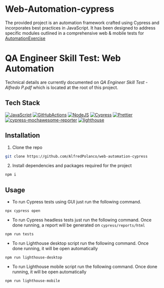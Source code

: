 # Web-Automation-cypress

The provided project is an automation framework crafted using Cypress and incorporates best practices in JavaScript. It has been designed to address specific modules outlined in a comprehensive web & mobile tests for [AutomationExercise](https://automationexercise.com/)

# QA Engineer Skill Test: Web Automation
Technical details are currently documented on *QA Engineer Skill Test - Alfredo P.pdf* which is located at the root of this project.


## Tech Stack

[![JavaScript](https://img.shields.io/badge/javascript-%23323330.svg?style=for-the-badge&logo=javascript&logoColor=%23F7DF1E)](https://developer.mozilla.org/en-US/docs/Learn/Getting_started_with_the_web/JavaScript_basics)
[![GitHubActions](https://img.shields.io/badge/github%20actions-%23161616.svg?style=for-the-badge&logo=githubactions&logoColor=white)](https://github.com/features/actions)
[![NodeJS](https://img.shields.io/badge/node.js-6DA55F?style=for-the-badge&logo=node.js&logoColor=white)](https://nodejs.org/en/about/)
[![Cypress](https://img.shields.io/badge/-Cypress-orange)](https://www.cypress.io/)
[![Prettier](https://img.shields.io/badge/Prettier-grey)](https://prettier.io/)
[![cypress-mochawesome-reporter](https://img.shields.io/badge/cypress-mochawesome-grey)](https://www.npmjs.com/package/cypress-mochawesome-reporter)
[![lighthouse](https://img.shields.io/badge/lighthouse-grey)](https://github.com/GoogleChrome/lighthouse)

## Installation

1. Clone the repo
```bash
git clone https://github.com/AlfredPolanco/web-automation-cypress
```

2. Install dependencies and packages required for the project
```bash
npm i
```

## Usage

- To run Cypress tests using GUI just run the following command.
```
npx cypress open
```

- To run Cypress headless tests just run the following command. Once done running, a report will be generated on `cypress/reports/html`
```
npm run tests
```

- To run Lighthouse desktop script run the following command. Once done running, it will be open automatically
```
npm run lighthouse-desktop
```

- To run Lighthouse mobile script run the following command. Once done running, it will be open automatically
```
npm run lighthouse-mobile
```